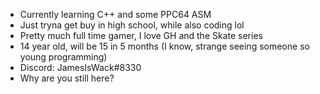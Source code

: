 

- Currently learning C++ and some PPC64 ASM
- Just tryna get buy in high school, while also coding lol
- Pretty much full time gamer, I love GH and the Skate series
- 14 year old, will be 15 in 5 months (I know, strange seeing someone so young programming)
- Discord: JamesIsWack#8330
- Why are you still here?
